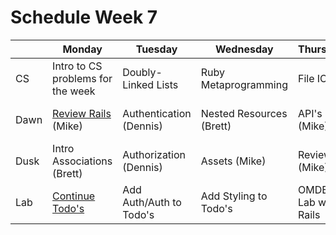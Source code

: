 # Schedule Week 7

|| Monday | Tuesday | Wednesday | Thursday | Friday |
|------|------|-------|--------|---------|-------|
| CS | Intro to CS problems for the week | Doubly-Linked Lists | Ruby Metaprogramming | File IO | Web Scraping |
| Dawn | [Review Rails](https://github.com/sf-wdi-17/notes/tree/master/lectures/week-07/_1_monday/dawn) (Mike) | Authentication (Dennis)| Nested Resources (Brett) | API's (Mike) | Password Reset (Brett) |
| Dusk | Intro Associations (Brett) | Authorization (Dennis) | Assets (Mike) | Review (Mike)| Lab start |
| Lab | [Continue Todo's](https://github.com/sf-wdi-17/extended_todos) | Add Auth/Auth to Todo's | Add Styling to Todo's | OMDB Lab with Rails | TDB |
